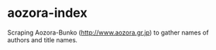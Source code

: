 # aozora-index

Scraping Aozora-Bunko (http://www.aozora.gr.jp) to gather names of authors and title names.
